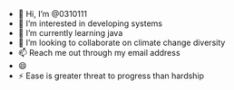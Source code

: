 - 👋 Hi, I’m @0310111
- 👀 I’m interested in developing systems
- 🌱 I’m currently learning java
- 💞️ I’m looking to collaborate on climate change diversity
- 📫 Reach me out through my email address
- 😄 
- ⚡ Ease is greater threat to progress than hardship

<!---
0310111/0310111 is a ✨ special ✨ repository because its `README.md` (this file) appears on your GitHub profile.
You can click the Preview link to take a look at your changes.
--->
